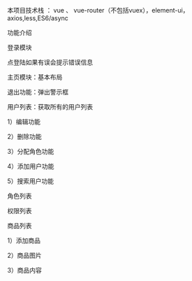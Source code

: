 本项目技术栈 ： vue 、 vue-router（不包括vuex），element-ui，axios,less,ES6/async

功能介绍

登录模块

点登陆如果有误会提示错误信息

主页模块：基本布局

退出功能：弹出警示框

用户列表：获取所有的用户列表

1）编辑功能

2）删除功能

3）分配角色功能

4）添加用户功能

5）搜索用户功能

角色列表

权限列表

商品列表

1）添加商品

2）商品图片

3）商品内容


